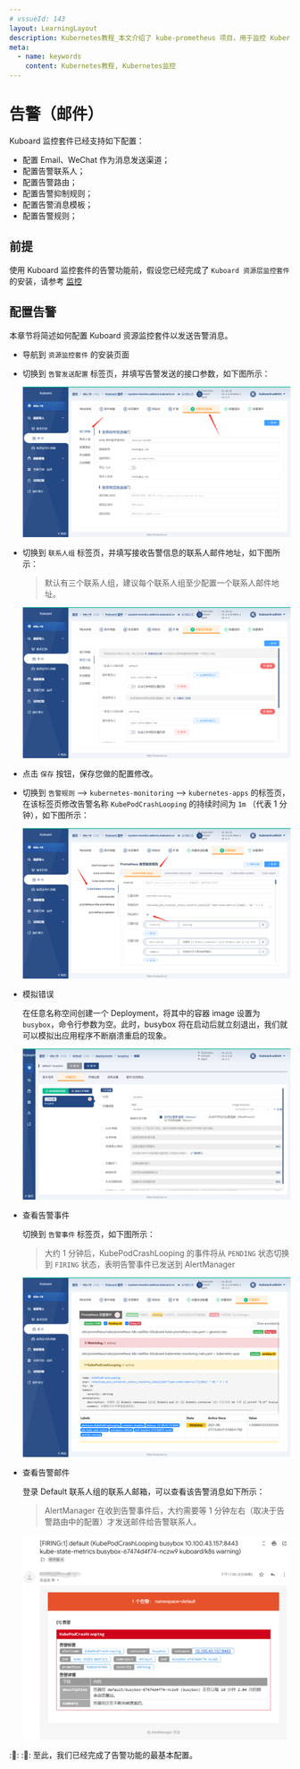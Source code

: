 ```yaml
---
# vssueId: 143
layout: LearningLayout
description: Kubernetes教程_本文介绍了 kube-prometheus 项目，用于监控 Kubernetes 集群。
meta:
  - name: keywords
    content: Kubernetes教程, Kubernetes监控
---
```


# 告警（邮件）

Kuboard 监控套件已经支持如下配置：
* 配置 Email、WeChat 作为消息发送渠道；
* 配置告警联系人；
* 配置告警路由；
* 配置告警抑制规则；
* 配置告警消息模板；
* 配置告警规则；

## 前提

使用 Kuboard 监控套件的告警功能前，假设您已经完成了 `Kuboard 资源层监控套件` 的安装，请参考 [监控](./monitor.html)

## 配置告警

本章节将简述如何配置 Kuboard 资源监控套件以发送告警消息。

* 导航到 `资源监控套件` 的安装页面
* 切换到 `告警发送配置` 标签页，并填写告警发送的接口参数，如下图所示：
  
  ![告警发送接口参数](./alert/20210831222509.png)

* 切换到 `联系人组` 标签页，并填写接收告警信息的联系人邮件地址，如下图所示：

  > 默认有三个联系人组，建议每个联系人组至少配置一个联系人邮件地址。

  ![联系人组](./alert/20210831223255.png)

* 点击 `保存` 按钮，保存您做的配置修改。

* 切换到 `告警规则` --> `kubernetes-monitoring` --> `kubernetes-apps` 的标签页，在该标签页修改告警名称 `KubePodCrashLooping` 的持续时间为 `1m` （代表 1 分钟），如下图所示：

  ![告警规则-持续时间](./alert/20210831223656.png)

* 模拟错误
  
  在任意名称空间创建一个 Deployment，将其中的容器 image 设置为 `busybox`，命令行参数为空。此时，busybox 将在启动后就立刻退出，我们就可以模拟出应用程序不断崩溃重启的现象。

  ![模拟错误](./alert/20210831225513.png)

* 查看告警事件

  切换到 `告警事件` 标签页，如下图所示：

  > 大约 1 分钟后，KubePodCrashLooping 的事件将从 `PENDING` 状态切换到 `FIRING` 状态，表明告警事件已发送到 AlertManager

  ![告警事件](./alert/20210831230118.png)

* 查看告警邮件

  登录 Default 联系人组的联系人邮箱，可以查看该告警消息如下所示：

  > AlertManager 在收到告警事件后，大约需要等 1 分钟左右（取决于告警路由中的配置）才发送邮件给告警联系人。

  ![告警邮件](./alert/20210831230600.png)

::tada:: ::tada::  至此，我们已经完成了告警功能的最基本配置。